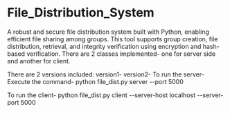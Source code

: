 # File_Distribution_System

A robust and secure file distribution system built with Python, enabling efficient file sharing among groups. This tool supports group creation, file distribution, retrieval, and integrity verification using encryption and hash-based verification.
There are 2 classes implemented- one for server side and another for client.

There are 2 versions included:
version1-
version2- 
To run the server-
Execute the command-  python file_dist.py server --port 5000

To run the client-
python file_dist.py client --server-host localhost --server-port 5000
